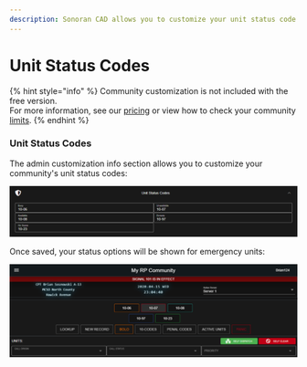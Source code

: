 ```yaml
---
description: Sonoran CAD allows you to customize your unit status code options!
---
```


# Unit Status Codes

{% hint style="info" %}
Community customization is not included with the free version.  
For more information, see our [pricing](https://sonorancad.com/app/#/pricing) or view how to check your community [limits](../getting-started/view-your-limits.md).
{% endhint %}

### Unit Status Codes

The admin customization info section allows you to customize your community's unit status codes:

![Customize your unit status codes](../../.gitbook/assets/unit_options.PNG)

Once saved, your status options will be shown for emergency units:

![Configured unit status options are displayed in the top unit action bar](../../.gitbook/assets/status_shown.PNG)

